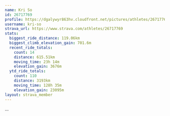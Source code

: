 ```yaml
---
name: Kri So
id: 26717769
profile: https://dgalywyr863hv.cloudfront.net/pictures/athletes/26717769/7761026/13/large.jpg
username: kri-so
strava_url: https://www.strava.com/athletes/26717769
stats:
  biggest_ride_distance: 119.06km
  biggest_climb_elevation_gain: 701.6m
  recent_ride_totals:
    count: 14
    distance: 615.51km
    moving_time: 23h 14m
    elevation_gain: 3676m
  ytd_ride_totals:
    count: 110
    distance: 3193km
    moving_time: 128h 35m
    elevation_gain: 23095m
layout: strava_member
--- 
```

...
